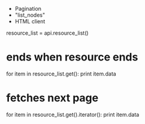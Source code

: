 - Pagination
- "list_nodes"
- HTML client


resource_list = api.resource_list()

# ends when resource ends
for item in resource_list.get():
    print item.data

# fetches next page
for item in resource_list.get().iterator():
    print item.data

